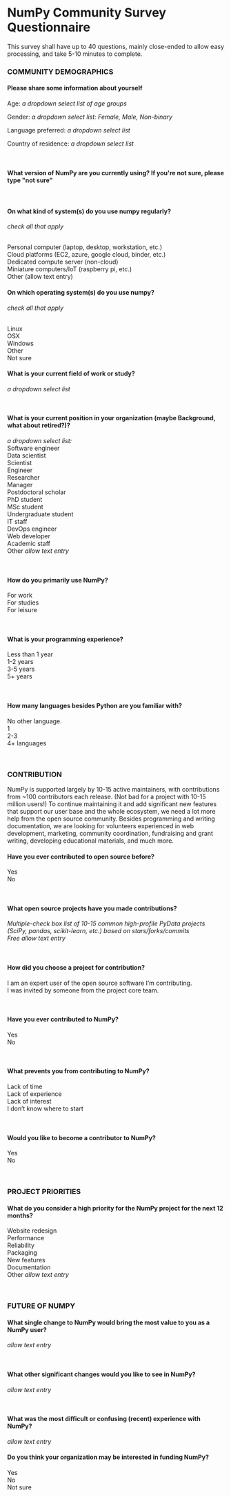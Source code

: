 <h1>NumPy Community Survey Questionnaire</h1>
<p>This survey shall have up to 40 questions, mainly close-ended to allow easy processing, and take 5-10 minutes to complete.</p>

<h3>COMMUNITY DEMOGRAPHICS</h3>
<h4>Please share some information about yourself</h4> 
<p>Age: <i>a dropdown select list of age groups</i></p>
<p>Gender: <i>a dropdown select list: Female, Male, Non-binary</i></p>
<p>Language preferred: <i>a dropdown select list</i></p>
<p>Country of residence: <i>a dropdown select list</i></p>
<br>
<h4>What version of NumPy are you currently using? If you're not sure, please type "not sure"</h4>
<br> 
<h4>On what kind of system(s) do you use numpy regularly?</h4>
<p><i>check all that apply</i></p>
<br>Personal computer (laptop, desktop, workstation, etc.)
<br>Cloud platforms (EC2, azure, google cloud, binder, etc.)
<br>Dedicated compute server (non-cloud)
<br>Miniature computers/IoT (raspberry pi, etc.)
<br>Other (allow text entry)
<br>
<h4>On which operating system(s) do you use numpy?</h4>
<p><i>check all that apply</i></p>
<br>Linux
<br>OSX
<br>Windows
<br>Other
<br>Not sure
<br>
<h4>What is your current field of work or study?</h4>
<p><i>a dropdown select list</i></p>
<br>
<h4>What is your current position in your organization (maybe Background, what about retired?)?</h4>
<p><i>a dropdown select list:</i>
<br>Software engineer
<br>Data scientist
<br>Scientist
<br>Engineer
<br>Researcher
<br>Manager
<br>Postdoctoral scholar
<br>PhD student
<br>MSc student
<br>Undergraduate student
<br>IT staff
<br>DevOps engineer
<br>Web developer
<br>Academic staff
<br>Other <i>allow text entry</i></p>
 
<br>
<h4>How do you primarily use NumPy?</h4>
<p>For work
<br>For studies
<br>For leisure</p>
<br>
<h4>What is your programming experience?</h4> 
<p>Less than 1 year
<br>1-2 years
<br>3-5 years
<br>5+ years</p>
<br>

<h4>How many languages besides Python are you familiar with?</h4>
<p>No other language.
<br>1
<br>2-3
<br>4+ languages</p>
<br>

<h3>CONTRIBUTION</h3>
<p>NumPy is supported largely by 10-15 active maintainers, with contributions from ~100 contributors each release. (Not bad for a project with 10-15 million users!) To continue maintaining it and add significant new features that support our user base and the whole ecosystem, we need a lot more help from the open source community. Besides programming and writing documentation, we are looking for volunteers experienced in web development, marketing, community coordination, fundraising and grant writing, developing educational materials, and much more.</p>
<h4>Have you ever contributed to open source before?</h4>
<p>Yes
<br>No</p>
<br>
<h4>What open source projects have you made contributions?</h4>
<p><i>Multiple-check box list of 10-15 common high-profile PyData projects (SciPy, pandas, scikit-learn, etc.) based on stars/forks/commits</i>
<br><i>Free allow text entry</i></p>
<br>
<h4>How did you choose a project for contribution?</h4>
<p>I am an expert user of the open source software I’m contributing.
<br>I was invited by someone from the project core team.</p>
<br>
<h4>Have you ever contributed to NumPy?</h4>
<p>Yes 
<br>No</p>
<br>
<h4>What prevents you from contributing to NumPy?</h4>
<p>Lack of time
<br>Lack of experience
<br>Lack of interest
<br>I don’t know where to start</p>
<br>
<h4>Would you like to become a contributor to NumPy?</h4>
<p>Yes
<br>No</p>
<br>
<h3>PROJECT PRIORITIES</h3>
<h4>What do you consider a high priority for the NumPy project for the next 12 months?</h4>
<p>Website redesign
<br>Performance
<br>Reliability
<br>Packaging
<br>New features
<br>Documentation
<br>Other <i>allow text entry</i></p>
<br>
<h3>FUTURE OF NUMPY</h3>
<h4>What single change to NumPy would bring the most value to you as a NumPy user?</h4>
<p><i>allow text entry</i></p>
<br>
<h4>What other significant changes would you like to see in NumPy?</h4>
<p><i>allow text entry</i></p>
<br>
<h4>What was the most difficult or confusing (recent) experience with NumPy?</h4>
<p><i>allow text entry</i></p>

<h4>Do you think your organization may be interested in funding NumPy?</h4>
<p>Yes
<br>No
<br>Not sure</p>


